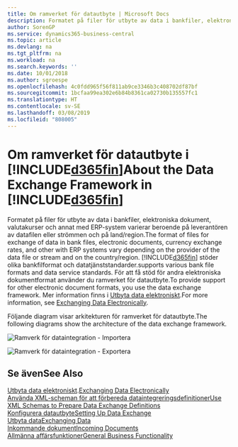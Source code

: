```yaml
---
title: Om ramverket för datautbyte | Microsoft Docs
description: Formatet på filer för utbyte av data i bankfiler, elektroniska dokument, valutakurser och annat med ERP-system varierar beroende på leverantören av datafilen eller strömmen och på land/region.
author: SorenGP
ms.service: dynamics365-business-central
ms.topic: article
ms.devlang: na
ms.tgt_pltfrm: na
ms.workload: na
ms.search.keywords: ''
ms.date: 10/01/2018
ms.author: sgroespe
ms.openlocfilehash: 4c0fdd965f56f811ab9ce3346b3c408702df87bf
ms.sourcegitcommit: 1bcfaa99ea302e6b84b8361ca02730b135557fc1
ms.translationtype: HT
ms.contentlocale: sv-SE
ms.lasthandoff: 03/08/2019
ms.locfileid: "808005"
---
```

# <a name="about-the-data-exchange-framework-in-included365finincludesd365finmdmd"></a><span data-ttu-id="9d69b-103">Om ramverket för datautbyte i [!INCLUDE[d365fin](includes/d365fin_md.md)]</span><span class="sxs-lookup"><span data-stu-id="9d69b-103">About the Data Exchange Framework in [!INCLUDE[d365fin](includes/d365fin_md.md)]</span></span>
<span data-ttu-id="9d69b-104">Formatet på filer för utbyte av data i bankfiler, elektroniska dokument, valutakurser och annat med ERP-system varierar beroende på leverantören av datafilen eller strömmen och på land/region.</span><span class="sxs-lookup"><span data-stu-id="9d69b-104">The format of files for exchange of data in bank files, electronic documents, currency exchange rates, and other with ERP systems vary depending on the provider of the data file or stream and on the country/region.</span></span> [!INCLUDE[d365fin](includes/d365fin_md.md)] <span data-ttu-id="9d69b-105">stöder olika bankfilformat och datatjänststandarder.</span><span class="sxs-lookup"><span data-stu-id="9d69b-105">supports various bank file formats and data service standards.</span></span> <span data-ttu-id="9d69b-106">För att få stöd för andra elektroniska dokumentformat använder du ramverket för datautbyte.</span><span class="sxs-lookup"><span data-stu-id="9d69b-106">To provide support for other electronic document formats, you use the data exchange framework.</span></span> <span data-ttu-id="9d69b-107">Mer information finns i [Utbyta data elektroniskt](across-data-exchange.md).</span><span class="sxs-lookup"><span data-stu-id="9d69b-107">For more information, see [Exchanging Data Electronically](across-data-exchange.md).</span></span>    

 <span data-ttu-id="9d69b-108">Följande diagram visar arkitekturen för ramverket för datautbyte.</span><span class="sxs-lookup"><span data-stu-id="9d69b-108">The following diagrams show the architecture of the data exchange framework.</span></span>  

 ![Ramverk för dataintegration &#45; Importera](media/across-data-exchange/dataexchangeframework_import.png)  

 ![Ramverk för dataintegration &#45; Exportera](media/across-data-exchange/dataexchangeframework_export.png)  

## <a name="see-also"></a><span data-ttu-id="9d69b-111">Se även</span><span class="sxs-lookup"><span data-stu-id="9d69b-111">See Also</span></span>  
<span data-ttu-id="9d69b-112">[Utbyta data elektroniskt](across-data-exchange.md).</span><span class="sxs-lookup"><span data-stu-id="9d69b-112">[Exchanging Data Electronically](across-data-exchange.md)</span></span>  
[<span data-ttu-id="9d69b-113">Använda XML-scheman för att förbereda dataintegreringsdefinitioner</span><span class="sxs-lookup"><span data-stu-id="9d69b-113">Use XML Schemas to Prepare Data Exchange Definitions</span></span>](across-how-to-use-xml-schemas-to-prepare-data-exchange-definitions.md)  
[<span data-ttu-id="9d69b-114">Konfigurera datautbyte</span><span class="sxs-lookup"><span data-stu-id="9d69b-114">Setting Up Data Exchange</span></span>](across-set-up-data-exchange.md)  
[<span data-ttu-id="9d69b-115">Utbyta data</span><span class="sxs-lookup"><span data-stu-id="9d69b-115">Exchanging Data</span></span>](across-exchange-data.md)  
[<span data-ttu-id="9d69b-116">Inkommande dokument</span><span class="sxs-lookup"><span data-stu-id="9d69b-116">Incoming Documents</span></span>](across-income-documents.md)  
[<span data-ttu-id="9d69b-117">Allmänna affärsfunktioner</span><span class="sxs-lookup"><span data-stu-id="9d69b-117">General Business Functionality</span></span>](ui-across-business-areas.md)  
